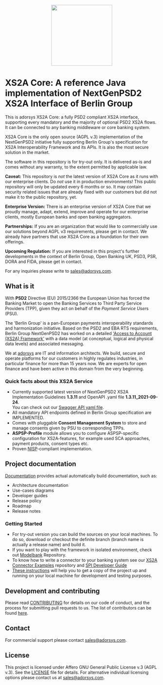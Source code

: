 <p align=center><img src="xs2a_core.png" height="200"></p>

# XS2A Core: A reference Java implementation of NextGenPSD2 XS2A Interface of Berlin Group

This is adorsys XS2A Core: a fully PSD2 compliant XS2A interface, supporting every mandatory and the majority of optional PSD2 XS2A flows. It can be connected to any banking middleware or core banking system.

XS2A Core is the only open source (AGPL v.3) implementation of the NextGenPSD2 initiative fully supporting Berlin Group's specification for XS2A Interoperability Framework and its APIs. It is also the most secure solution in the market.

The software in this repository is for try-out only. It is delivered as-is and comes without any warranty, to the extent permitted by applicable law. 

**Caveat:** This repository is *not* the latest version of XS2A Core as it runs with our enterprise clients. Do *not* use it in production environments! This public repository will only be updated every 6 months or so.  It may contain security related issues that are already fixed with our customers but did not make it to the public repository, yet.

**Enterprise Version:** There is an enterprise version of XS2A Core that we proudly manage, adapt, extend, improve and operate for our enterprise clients, mostly European banks and open banking aggregators.  

**Partnerships:** If you are an organization that would like to commercially use our solutions beyond AGPL v3 requirements, please get in contact. We already have partners that use XS2A Core as a foundation for their own offerings.

**Upcoming Regulation:** If you are interested in this project's further developments in the context of Berlin Group, Open Banking UK, PSD3, PSR, DORA and FIDA, please get in contact.

For any inquiries please write to [sales@adorsys.com](mailto://sales@adorsys.com).

## What is it

With **PSD2** Directive (EU) 2015/2366 the European Union has forced the Banking Market to open the Banking Services to Third Party Service Providers (TPP), given they act on behalf of the  *Payment Service User*s (PSU).

The 'Berlin Group' is a pan-European payments interoperability standards and harmonization initiative.
Based on the PSD2 and EBA RTS requirements, Berlin Group NextGenPSD2 has worked on a detailed
['Access to Account  (XS2A) Framework'](https://www.berlin-group.org/psd2-access-to-bank-accounts) with a data model (at conceptual, logical and physical data levels) and associated messaging.

We at [adorsys](https://adorsys.com/) are IT and information architects. We build, secure and operate platforms for our customers in highly regulates industries, in particular finance for more than 15 years now. We are experts for open finance and have been active in this domain from the very beginning.


### Quick facts about this XS2A Service

* Currently supported latest version of NextGenPSD2 XS2A Implementation Guidelines **1.3.11** and OpenAPI .yaml file **1.3.11_2021-09-24**.<br>
  You can check out our [Swagger API yaml file](xs2a-impl/src/main/resources/static/psd2-api_v1.3.11-2021-10-01v1.yaml).
* All mandatory API endpoints defined in Berlin Group specification are IMPLEMENTED.
* Comes with pluggable **Consent Management System** to store and manage consents given by PSU to corresponding TPPs.
* **ASPSP-Profile** module allows you to configure ASPSP-specific configuration for XS2A-features, for example used SCA approaches, payment products, consent types etc.
* Proven [NISP](https://nisp.online)-compliant implementation.

## Project documentation

[Documentation](doc/index.adoc) provides actual automatically build documentation, such as:
* Architecture documentation
* Use-cases diagrams
* Developer guides
* Release policy
* Roadmap
* Release notes

### Getting Started

* For try-out version you can build the sources on your local machines. To do so, download or checkout the definite branch (branch name is actually a release name) and build it. 
* If you want to play with the framework in isolated environment, check out [Modelbank](https://github.com/adorsys/XS2A-Sandbox) Repository.
* To know how to write a connector to your banking system see our [XS2A Connector Examples](https://github.com/adorsys/xs2a-connector-examples) repository and [SPI Developer Guide](<doc/SPI Developer Guide/SPI_Developer_Guide.adoc>)
* [These instructions](doc/GETTING_STARTED.adoc) will help you to get a copy of the project up and running on your local machine for development and testing purposes.

## Development and contributing

Please read [CONTRIBUTING](doc/CONTRIBUTING.md) for details on our code of conduct, and the process for submitting pull requests to us.
The list of contributors can be found [here](doc/contributors.md).

## Contact

For commercial support please contact [sales@adorsys.com](mailto://sales@adorsys.com).

## License

This project is licensed under Affero GNU General Public License v.3 (AGPL v.3). See the [LICENSE](LICENSE) file for details. For alternative individual licensing options please contact us at sales@adorsys.com.

